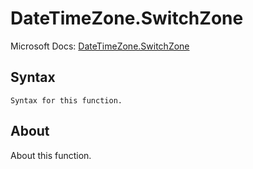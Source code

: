 # DateTimeZone.SwitchZone

Microsoft Docs: [DateTimeZone.SwitchZone](https://docs.microsoft.com/en-us/powerquery-m/datetimezone-switchzone)

## Syntax

```
Syntax for this function.
```

## About

About this function.

